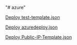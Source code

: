 "# azure" 

<a href="https://portal.azure.com/#create/Microsoft.Template/uri/https%3A%2F%2Fraw.githubusercontent.com%2Fjozef-hasaralejko%2Fazure%2Fmaster%2Ftest-template.json" target="_blank">
    Deploy test-template.json
</a>
</p>
<a href="https://portal.azure.com/#create/Microsoft.Template/uri/https%3A%2F%2Fraw.githubusercontent.com%2Fjozef-hasaralejko%2Fazure%2Fmaster%2Fazuredeploy.json" target="_blank">
    Deploy azuredeploy.json
</a>
</p>
<a href="https://portal.azure.com/#create/Microsoft.Template/uri/https%3A%2F%2Fraw.githubusercontent.com%2Fjozef-hasaralejko%2Fazure%2Fmaster%2FPublic-IP-Template.json" target="_blank">
    Deploy Public-IP-Template.json
</a>




